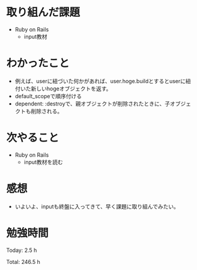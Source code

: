 # 取り組んだ課題

* Ruby on Rails
  * input教材

# わかったこと

* 例えば、userに紐づいた何かがあれば、user.hoge.buildとするとuserに紐付いた新しいhogeオブジェクトを返す。
* default_scopeで順序付ける
* dependent: :destroyで、親オブジェクトが削除されたときに、子オブジェクトも削除される。

# 次やること

* Ruby on Rails
  * input教材を読む

# 感想

* いよいよ、inputも終盤に入ってきて、早く課題に取り組んでみたい。

# 勉強時間

Today: 2.5 h

Total: 246.5 h
